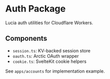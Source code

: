 # Auth Package

Lucia auth utilities for Cloudflare Workers.

## Components

- `session.ts`: KV-backed session store
- `oauth.ts`: Arctic OAuth wrapper
- `cookie.ts`: SvelteKit cookie helpers

See `apps/accounts` for implementation example.
